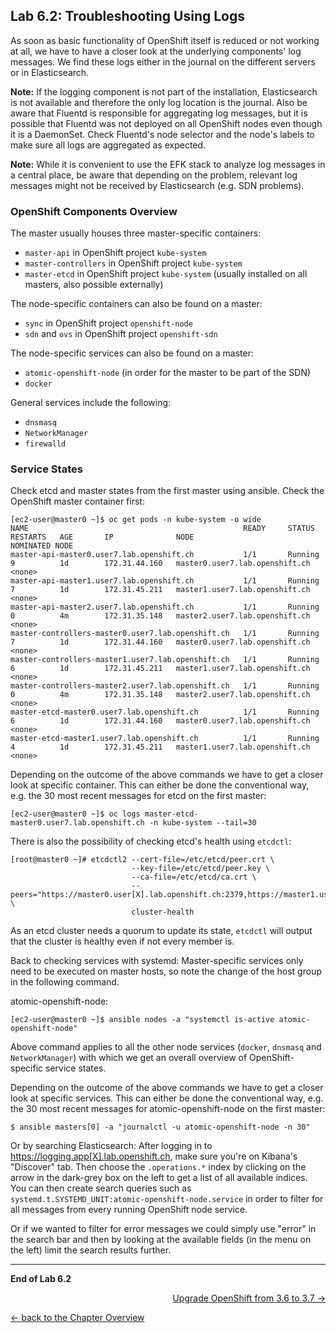 ## Lab 6.2: Troubleshooting Using Logs

As soon as basic functionality of OpenShift itself is reduced or not working at all, we have to have a closer look at the underlying components' log messages. We find these logs either in the journal on the different servers or in Elasticsearch.

**Note:** If the logging component is not part of the installation, Elasticsearch is not available and therefore the only log location is the journal. Also be aware that Fluentd is responsible for aggregating log messages, but it is possible that Fluentd was not deployed on all OpenShift nodes even though it is a DaemonSet. Check Fluentd's node selector and the node's labels to make sure all logs are aggregated as expected.

**Note:** While it is convenient to use the EFK stack to analyze log messages in a central place, be aware that depending on the problem, relevant log messages might not be received by Elasticsearch (e.g. SDN problems).


### OpenShift Components Overview

The master usually houses three master-specific containers:
* `master-api` in OpenShift project `kube-system`
* `master-controllers` in OpenShift project `kube-system`
* `master-etcd` in OpenShift project `kube-system` (usually installed on all masters, also possible externally)

The node-specific containers can also be found on a master:
* `sync` in OpenShift project `openshift-node`
* `sdn` and `ovs` in OpenShift project `openshift-sdn`

The node-specific services can also be found on a master:
* `atomic-openshift-node` (in order for the master to be part of the SDN)
* `docker`

General services include the following:
* `dnsmasq`
* `NetworkManager`
* `firewalld`


### Service States

Check etcd and master states from the first master using ansible. Check the OpenShift master container first:
```
[ec2-user@master0 ~]$ oc get pods -n kube-system -o wide
NAME                                                READY     STATUS    RESTARTS   AGE       IP              NODE                             NOMINATED NODE
master-api-master0.user7.lab.openshift.ch           1/1       Running   9          1d        172.31.44.160   master0.user7.lab.openshift.ch   <none>
master-api-master1.user7.lab.openshift.ch           1/1       Running   7          1d        172.31.45.211   master1.user7.lab.openshift.ch   <none>
master-api-master2.user7.lab.openshift.ch           1/1       Running   0          4m        172.31.35.148   master2.user7.lab.openshift.ch   <none>
master-controllers-master0.user7.lab.openshift.ch   1/1       Running   7          1d        172.31.44.160   master0.user7.lab.openshift.ch   <none>
master-controllers-master1.user7.lab.openshift.ch   1/1       Running   6          1d        172.31.45.211   master1.user7.lab.openshift.ch   <none>
master-controllers-master2.user7.lab.openshift.ch   1/1       Running   0          4m        172.31.35.148   master2.user7.lab.openshift.ch   <none>
master-etcd-master0.user7.lab.openshift.ch          1/1       Running   6          1d        172.31.44.160   master0.user7.lab.openshift.ch   <none>
master-etcd-master1.user7.lab.openshift.ch          1/1       Running   4          1d        172.31.45.211   master1.user7.lab.openshift.ch   <none>
```

Depending on the outcome of the above commands we have to get a closer look at specific container. This can either be done the conventional way, e.g. the 30 most recent messages for etcd on the first master:

```
[ec2-user@master0 ~]$ oc logs master-etcd-master0.user7.lab.openshift.ch -n kube-system --tail=30
```

There is also the possibility of checking etcd's health using `etcdctl`:
```
[root@master0 ~]# etcdctl2 --cert-file=/etc/etcd/peer.crt \
                           --key-file=/etc/etcd/peer.key \
                           --ca-file=/etc/etcd/ca.crt \
                           --peers="https://master0.user[X].lab.openshift.ch:2379,https://master1.user[X].lab.openshift.ch:2379" \
                           cluster-health
```

As an etcd cluster needs a quorum to update its state, `etcdctl` will output that the cluster is healthy even if not every member is.

Back to checking services with systemd: Master-specific services only need to be executed on master hosts, so note the change of the host group in the following command.

atomic-openshift-node:
```
[ec2-user@master0 ~]$ ansible nodes -a "systemctl is-active atomic-openshift-node"
```

Above command applies to all the other node services (`docker`, `dnsmasq` and `NetworkManager`) with which we get an overall overview of OpenShift-specific service states.

Depending on the outcome of the above commands we have to get a closer look at specific services. This can either be done the conventional way, e.g. the 30 most recent messages for atomic-openshift-node on the first master:

```
$ ansible masters[0] -a "journalctl -u atomic-openshift-node -n 30"
```

Or by searching Elasticsearch: After logging in to https://logging.app[X].lab.openshift.ch, make sure you're on Kibana's "Discover" tab. Then choose the `.operations.*` index by clicking on the arrow in the dark-grey box on the left to get a list of all available indices. You can then create search queries such as `systemd.t.SYSTEMD_UNIT:atomic-openshift-node.service` in order to filter for all messages from every running OpenShift node service.

Or if we wanted to filter for error messages we could simply use "error" in the search bar and then by looking at the available fields (in the menu on the left) limit the search results further.

---

**End of Lab 6.2**

<p width="100px" align="right"><a href="70_upgrade.md">Upgrade OpenShift from 3.6 to 3.7 →</a></p>

[← back to the Chapter Overview](60_monitoring_troubleshooting.md)
